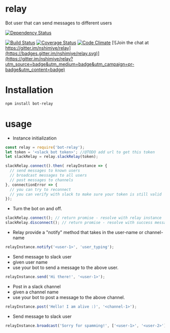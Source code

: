 # relay

Bot user that can send messages to different users

[![Dependency Status](https://gemnasium.com/badges/github.com/nshimiye/relay.svg)](https://gemnasium.com/github.com/nshimiye/relay)


[![Build Status](https://travis-ci.org/nshimiye/relay.svg?branch=master)](https://travis-ci.org/nshimiye/relay)
[![Coverage Status](https://coveralls.io/repos/github/nshimiye/relay/badge.svg?branch=master)](https://coveralls.io/github/nshimiye/relay?branch=master)
[![Code Climate](https://codeclimate.com/github/nshimiye/relay/badges/gpa.svg)](https://codeclimate.com/github/nshimiye/relay)
[![Join the chat at https://gitter.im/nshimiye/relay](https://badges.gitter.im/nshimiye/relay.svg)](https://gitter.im/nshimiye/relay?utm_source=badge&utm_medium=badge&utm_campaign=pr-badge&utm_content=badge)

# Installation
```bash
npm install bot-relay
```

# usage
* Instance initialization
```javascript
const relay = require('bot-relay');
let token = '<slack bot token>'; //@TODO add url to get this token
let slackRelay = relay.slackRelay(token);

slackRelay.connect().then( relayInstance => {
  // send messages to known users
  // broadcast messages to all users
  // post messages to channels
}, connectionError => {
  // you can try to reconnect
  // you can verify with slack to make sure your token is still valid
});
```

* Turn the bot on and off.
```javascript
slackRelay.connect(); // return promise - resolve with relay instance
slackRelay.disconnect(); // return promise - resolve with success message
```

* Relay provide a "notify" method that takes in the user-name or channel-name
```javascript
relayInstance.notify('<user-1>', 'user_typing');
```

* Send message to slack user
 * given user name
 * use your bot to send a message to the above user.
```javascript
relayInstance.send('Hi there!', '<user-1>');
```

* Post in a slack channel
 * given a channel name
 * use your bot to post a message to the above channel.
```javascript
relayInstance.post('Hello! I am alive :)', '<channel-1>');
```

* Send message to slack user
```javascript
relayInstance.broadcast('Sorry for spamming!', ['<user-1>', '<user-2>']);
```
